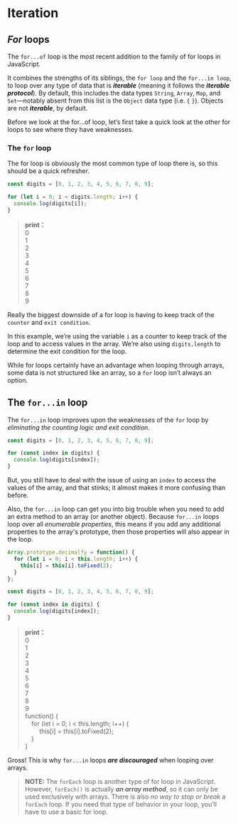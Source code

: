 # Iteration

## _For_ loops

The `for...of` loop is the most recent addition to the family of for loops in JavaScript.

It combines the strengths of its siblings, the `for loop` and the `for...in loop`, to loop over any type of data that is **_iterable_** (meaning it follows the **_iterable protocol_**). By default, this includes the data types `String`, `Array`, `Map`, and `Set`—notably absent from this list is the `Object` data type (i.e. `{` `}`). Objects are not **_iterable_**, by default.

Before we look at the for...of loop, let’s first take a quick look at the other for loops to see where they have weaknesses.

### The `for` loop

The for loop is obviously the most common type of loop there is, so this should be a quick refresher.

```js
const digits = [0, 1, 2, 3, 4, 5, 6, 7, 8, 9];

for (let i = 0; i < digits.length; i++) {
  console.log(digits[i]);
}
```

> **print：**  
> 0  
> 1  
> 2  
> 3  
> 4  
> 5  
> 6  
> 7  
> 8  
> 9

Really the biggest downside of a for loop is having to keep track of the `counter` and `exit condition`.

In this example, we’re using the variable `i` as a counter to keep track of the loop and to access values in the array. We’re also using `digits.length` to determine the exit condition for the loop.

While for loops certainly have an advantage when looping through arrays, some data is not structured like an array, so a `for` loop isn’t always an option.

## The `for...in` loop

The `for...in` loop improves upon the weaknesses of the `for` loop by _eliminating the counting logic and exit condition_.

```js
const digits = [0, 1, 2, 3, 4, 5, 6, 7, 8, 9];

for (const index in digits) {
  console.log(digits[index]);
}
```

But, you still have to deal with the issue of using an `index` to access the values of the array, and that stinks; it almost makes it more confusing than before.

Also, the `for...in` loop can get you into big trouble when you need to add an extra method to an array (or another object). Because `for...in` loops loop over all _enumerable properties_, this means if you add any additional properties to the array's prototype, then those properties will also appear in the loop.

```js
Array.prototype.decimalfy = function() {
  for (let i = 0; i < this.length; i++) {
    this[i] = this[i].toFixed(2);
  }
};

const digits = [0, 1, 2, 3, 4, 5, 6, 7, 8, 9];

for (const index in digits) {
  console.log(digits[index]);
}
```

> **print：**  
> 0  
> 1  
> 2  
> 3  
> 4  
> 5  
> 6  
> 7  
> 8  
> 9  
> function() {  
>  for (let i = 0; i < this.length; i++) {  
>    this[i] = this[i].toFixed(2);  
>  }  
> }

Gross! This is why `for...in` loops **_are discouraged_** when looping over arrays.

> **NOTE:** The `forEach` loop is another type of for loop in JavaScript. However, `forEach()` is actually **_an array method_**, so it can only be used exclusively with arrays. There is also _no way to stop or break_ a `forEach` loop. If you need that type of behavior in your loop, you’ll have to use a basic for loop.
